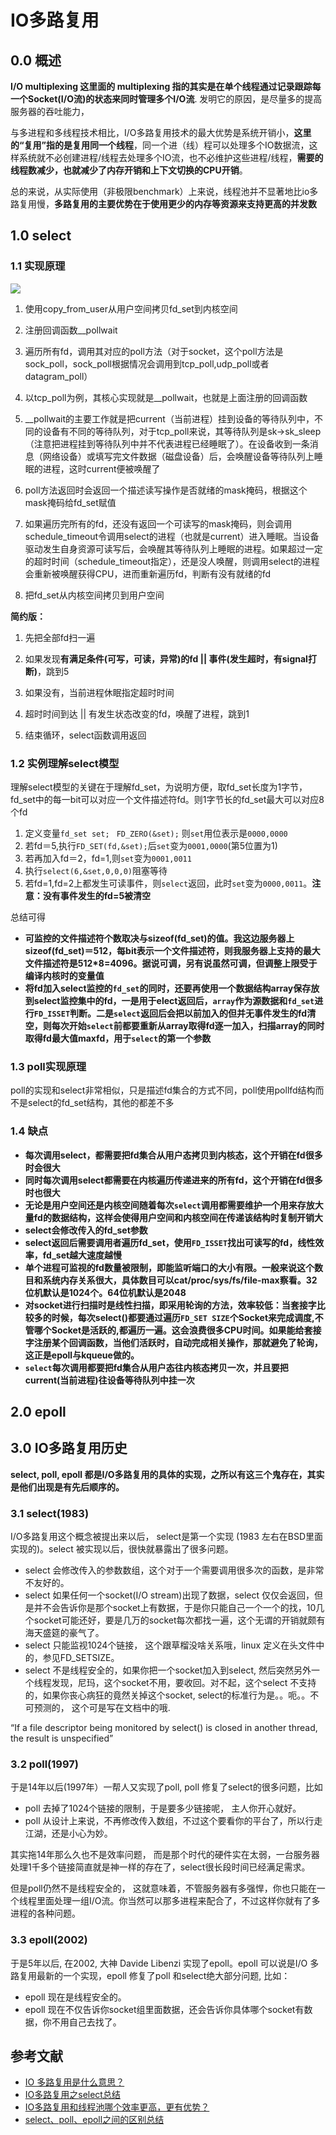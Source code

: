 # IO多路复用

## 0.0 概述

**I/O multiplexing 这里面的 multiplexing 指的其实是在单个线程通过记录跟踪每一个Socket(I/O流)的状态来同时管理多个I/O流**. 发明它的原因，是尽量多的提高服务器的吞吐能力，

与多进程和多线程技术相比，I/O多路复用技术的最大优势是系统开销小，**这里的“复用”指的是复用同一个线程**，同一个进（线）程可以处理多个IO数据流，这样系统就不必创建进程/线程去处理多个IO流，也不必维护这些进程/线程，**需要的线程数减少，也就减少了内存开销和上下文切换的CPU开销**。

总的来说，从实际使用（非极限benchmark）上来说，线程池并不显著地比io多路复用慢，**多路复用的主要优势在于使用更少的内存等资源来支持更高的并发数**

## 1.0 select

### 1.1 实现原理

![](https://images0.cnblogs.com/blog/305504/201308/17201205-8ac47f1f1fcd4773bd4edd947c0bb1f4.png)

1. 使用copy_from_user从用户空间拷贝fd_set到内核空间

2. 注册回调函数__pollwait

3. 遍历所有fd，调用其对应的poll方法（对于socket，这个poll方法是sock_poll，sock_poll根据情况会调用到tcp_poll,udp_poll或者datagram_poll）

4. 以tcp_poll为例，其核心实现就是__pollwait，也就是上面注册的回调函数

5. __pollwait的主要工作就是把current（当前进程）挂到设备的等待队列中，不同的设备有不同的等待队列，对于tcp_poll来说，其等待队列是sk->sk_sleep（注意把进程挂到等待队列中并不代表进程已经睡眠了）。在设备收到一条消息（网络设备）或填写完文件数据（磁盘设备）后，会唤醒设备等待队列上睡眠的进程，这时current便被唤醒了

6. poll方法返回时会返回一个描述读写操作是否就绪的mask掩码，根据这个mask掩码给fd_set赋值

7. 如果遍历完所有的fd，还没有返回一个可读写的mask掩码，则会调用schedule_timeout令调用select的进程（也就是current）进入睡眠。当设备驱动发生自身资源可读写后，会唤醒其等待队列上睡眠的进程。如果超过一定的超时时间（schedule_timeout指定），还是没人唤醒，则调用select的进程会重新被唤醒获得CPU，进而重新遍历fd，判断有没有就绪的fd

8. 把fd_set从内核空间拷贝到用户空间

**简约版：**

1. 先把全部fd扫一遍

2. 如果发现**有满足条件(可写，可读，异常)的fd || 事件(发生超时，有signal打断)**，跳到5

3. 如果没有，当前进程休眠指定超时时间

4. 超时时间到达 || 有发生状态改变的fd，唤醒了进程，跳到1

5. 结束循环，select函数调用返回

### 1.2 实例理解select模型

理解select模型的关键在于理解fd_set，为说明方便，取fd_set长度为1字节，fd_set中的每一bit可以对应一个文件描述符fd。则1字节长的fd_set最大可以对应8个fd

1. 定义变量`fd_set set;` ` FD_ZERO(&set);` 则`set`用位表示是`0000,0000`
2. 若fd＝5,执行`FD_SET(fd,&set);`后`set`变为`0001,0000`(第5位置为1)
3. 若再加入fd＝2，fd=1,则`set`变为`0001,0011`
4. 执行`select(6,&set,0,0,0)`阻塞等待
5. 若fd=1,fd=2上都发生可读事件，则`select`返回，此时`set`变为`0000,0011`。**注意：没有事件发生的fd=5被清空**

总结可得

- **可监控的文件描述符个数取决与sizeof(fd_set)的值。我这边服务器上sizeof(fd_set)＝512，每bit表示一个文件描述符，则我服务器上支持的最大文件描述符是512\*8=4096。据说可调，另有说虽然可调，但调整上限受于编译内核时的变量值**
- **将fd加入select监控的`fd_set`的同时，还要再使用一个数据结构array保存放到select监控集中的fd，一是用于elect返回后，`array`作为源数据和`fd_set`进行`FD_ISSET`判断。二是`select`返回后会把以前加入的但并无事件发生的fd清空，则每次开始`select`前都要重新从array取得fd逐一加入，扫描array的同时取得fd最大值maxfd，用于`select`的第一个参数**

### 1.3 poll实现原理

poll的实现和select非常相似，只是描述fd集合的方式不同，poll使用pollfd结构而不是select的fd_set结构，其他的都差不多

### 1.4 缺点

- **每次调用select，都需要把fd集合从用户态拷贝到内核态，这个开销在fd很多时会很大**
- **同时每次调用select都需要在内核遍历传递进来的所有fd，这个开销在fd很多时也很大**
- **无论是用户空间还是内核空间随着每次`select`调用都需要维护一个用来存放大量fd的数据结构，这样会使得用户空间和内核空间在传递该结构时复制开销大**
- **select会修改传入的fd_set参数**
- **select返回后需要调用者遍历fd_set，使用`FD_ISSET`找出可读写的fd，线性效率，fd_set越大速度越慢**
- **单个进程可监视的fd数量被限制，即能监听端口的大小有限。一般来说这个数目和系统内存关系很大，具体数目可以cat/proc/sys/fs/file-max察看。32位机默认是1024个。64位机默认是2048**
- **对socket进行扫描时是线性扫描，即采用轮询的方法，效率较低：当套接字比较多的时候，每次select()都要通过遍历`FD_SET SIZE`个Socket来完成调度,不管哪个Socket是活跃的,都遍历一遍。这会浪费很多CPU时间。如果能给套接字注册某个回调函数，当他们活跃时，自动完成相关操作，那就避免了轮询，这正是epoll与kqueue做的。**
- **`select`每次调用都要把fd集合从用户态往内核态拷贝一次，并且要把current(当前进程)往设备等待队列中挂一次**

## 2.0 epoll

## 3.0 IO多路复用历史

**select, poll, epoll 都是I/O多路复用的具体的实现，之所以有这三个鬼存在，其实是他们出现是有先后顺序的。** 

### 3.1 select(1983)

I/O多路复用这个概念被提出来以后， select是第一个实现 (1983 左右在BSD里面实现的)。select 被实现以后，很快就暴露出了很多问题。 
- select 会修改传入的参数数组，这个对于一个需要调用很多次的函数，是非常不友好的。
-  select 如果任何一个socket(I/O stream)出现了数据，select 仅仅会返回，但是并不会告诉你是那个socket上有数据，于是你只能自己一个一个的找，10几个socket可能还好，要是几万的socket每次都找一遍，这个无谓的开销就颇有海天盛筵的豪气了。
-  select 只能监视1024个链接， 这个跟草榴没啥关系哦，linux 定义在头文件中的，参见FD_SETSIZE。
-  select 不是线程安全的，如果你把一个socket加入到select, 然后突然另外一个线程发现，尼玛，这个socket不用，要收回。对不起，这个select 不支持的，如果你丧心病狂的竟然关掉这个socket, select的标准行为是。。呃。。不可预测的， 这个可是写在文档中的哦.

“If a file descriptor being monitored by select() is closed in another thread, the result is unspecified”

### 3.2 poll(1997)

于是14年以后(1997年）一帮人又实现了poll, poll 修复了select的很多问题，比如 

- poll 去掉了1024个链接的限制，于是要多少链接呢， 主人你开心就好。
- poll 从设计上来说，不再修改传入数组，不过这个要看你的平台了，所以行走江湖，还是小心为妙。

其实拖14年那么久也不是效率问题， 而是那个时代的硬件实在太弱，一台服务器处理1千多个链接简直就是神一样的存在了，select很长段时间已经满足需求。

但是poll仍然不是线程安全的， 这就意味着，不管服务器有多强悍，你也只能在一个线程里面处理一组I/O流。你当然可以那多进程来配合了，不过这样你就有了多进程的各种问题。

### 3.3 epoll(2002)

于是5年以后, 在2002, 大神 Davide Libenzi 实现了epoll。epoll 可以说是I/O 多路复用最新的一个实现，epoll 修复了poll 和select绝大部分问题, 比如： 

- epoll 现在是线程安全的。 
- epoll 现在不仅告诉你socket组里面数据，还会告诉你具体哪个socket有数据，你不用自己去找了。

## 参考文献

- [IO 多路复用是什么意思？](https://www.zhihu.com/question/32163005)
- [IO多路复用之select总结](https://www.cnblogs.com/Anker/archive/2013/08/14/3258674.html)
- [IO多路复用和线程池哪个效率更高，更有优势？](https://www.zhihu.com/question/306267779)
- [select、poll、epoll之间的区别总结](https://www.cnblogs.com/Anker/p/3265058.html)